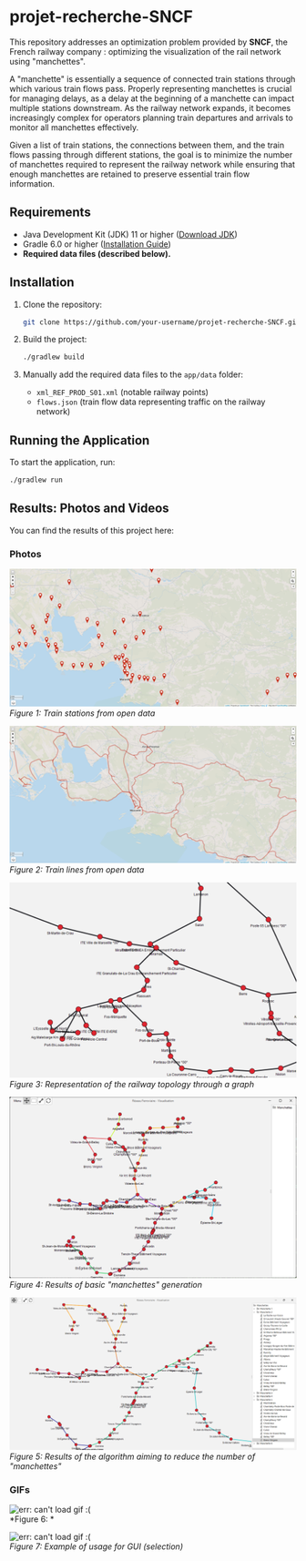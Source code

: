 # projet-recherche-SNCF  

This repository addresses an optimization problem provided by **SNCF**, the French railway company : optimizing the visualization of the rail network using "manchettes".  

A "manchette" is essentially a sequence of connected train stations through which various train flows pass. Properly representing manchettes is crucial for managing delays, as a delay at the beginning of a manchette can impact multiple stations downstream. As the railway network expands, it becomes increasingly complex for operators planning train departures and arrivals to monitor all manchettes effectively.  

Given a list of train stations, the connections between them, and the train flows passing through different stations, the goal is to minimize the number of manchettes required to represent the railway network while ensuring that enough manchettes are retained to preserve essential train flow information.  

## Requirements  

- Java Development Kit (JDK) 11 or higher ([Download JDK](https://www.oracle.com/fr/java/technologies/downloads/))  
- Gradle 6.0 or higher ([Installation Guide](https://docs.gradle.org/current/userguide/installation.html))  
- **Required data files (described below).**  

## Installation  

1. Clone the repository:  
    ```sh
    git clone https://github.com/your-username/projet-recherche-SNCF.git && cd projet-recherche-SNCF
    ```  

2. Build the project:  
    ```sh
    ./gradlew build
    ```  

3. Manually add the required data files to the `app/data` folder:  
    - `xml_REF_PROD_S01.xml` (notable railway points)  
    - `flows.json` (train flow data representing traffic on the railway network)  

## Running the Application  

To start the application, run:  
```sh
./gradlew run
```  

## Results: Photos and Videos  

You can find the results of this project here:  

### Photos  
![alt](app/results/photos/Gares.png)  
*Figure 1: Train stations from open data*

![alt](app/results/photos/Lignes.png)  
*Figure 2: Train lines from open data*

![alt](app/results/photos/Graphe.png)  
*Figure 3: Representation of the railway topology through a graph*

![alt](app/results/photos/Manchettes1.png)  
*Figure 4: Results of basic "manchettes" generation*

![alt](app/results/photos/Manchettes2.png)  
*Figure 5: Results of the algorithm aiming to reduce the number of "manchettes"*

### GIFs
![err: can't load gif :(](app/results/videos/Movement.gif.gif)  
*Figure 6: *

![err: can't load gif :(](app/results/videos/Selection.gif.gif)  
*Figure 7: Example of usage for GUI (selection)*
